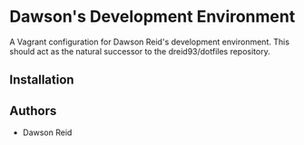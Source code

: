 
# Dawson's Development Environment

A Vagrant configuration for Dawson Reid's development environment. This should act as the 
natural successor to the dreid93/dotfiles repository.

## Installation

## Authors 

- Dawson Reid
